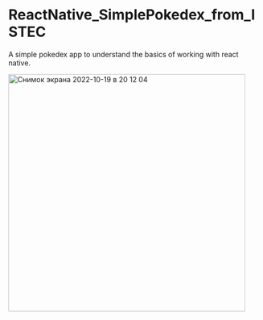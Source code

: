 # ReactNative_SimplePokedex_from_ISTEC

A simple pokedex app to understand the basics of working with react native.

<img width="471" alt="Снимок экрана 2022-10-19 в 20 12 04" src="https://user-images.githubusercontent.com/107763268/196782983-46c442d7-9291-46fd-a9b3-562a01cd1276.png">
